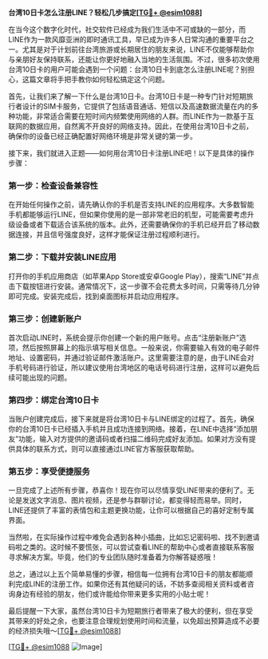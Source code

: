 **台湾10日卡怎么注册LINE？轻松几步搞定[[TG💪+ @esim1088](https://t.me/s/esim1088)]**

在当今这个数字化时代，社交软件已经成为我们生活中不可或缺的一部分，而LINE作为一款风靡亚洲的即时通讯工具，早已成为许多人日常沟通的重要平台之一。尤其是对于计划前往台湾旅游或长期居住的朋友来说，LINE不仅能够帮助你与亲朋好友保持联系，还能让你更好地融入当地的生活氛围。不过，很多初次使用台湾10日卡的用户可能会遇到一个问题：台湾10日卡到底怎么注册LINE呢？别担心，这篇文章将手把手教你如何轻松搞定这个问题。

首先，让我们来了解一下什么是台湾10日卡。台湾10日卡是一种专门针对短期旅行者设计的SIM卡服务，它提供了包括语音通话、短信以及高速数据流量在内的多种功能，非常适合需要在短时间内频繁使用网络的人群。而LINE作为一款基于互联网的数据应用，自然离不开良好的网络支持。因此，在使用台湾10日卡之前，确保你的设备已经正确配置好网络环境是非常关键的第一步。

接下来，我们就进入正题——如何用台湾10日卡注册LINE吧！以下是具体的操作步骤：

### 第一步：检查设备兼容性
在开始任何操作之前，请先确认你的手机是否支持LINE的应用程序。大多数智能手机都能够运行LINE，但如果你使用的是一部非常老旧的机型，可能需要考虑升级设备或者下载适合该系统的版本。此外，还需要确保你的手机已经开启了移动数据连接，并且信号强度良好，这样才能保证注册过程顺利进行。

### 第二步：下载并安装LINE应用
打开你的手机应用商店（如苹果App Store或安卓Google Play），搜索“LINE”并点击下载按钮进行安装。通常情况下，这一步骤不会花费太多时间，只需等待几分钟即可完成。安装完成后，找到桌面图标并启动应用程序。

### 第三步：创建新账户
首次启动LINE时，系统会提示你创建一个新的用户账号。点击“注册新账户”选项，然后按照屏幕上的指示填写相关信息。一般来说，你需要输入有效的电子邮件地址、设置密码，并通过验证邮件激活账户。这里需要注意的是，由于LINE会对手机号码进行验证，所以建议使用台湾地区的电话号码进行注册，这样可以避免后续可能出现的问题。

### 第四步：绑定台湾10日卡
当账户创建完成后，接下来就是将台湾10日卡与LINE绑定的过程了。首先，确保你的台湾10日卡已经插入手机并且成功连接到网络。接着，在LINE中选择“添加朋友”功能，输入对方提供的邀请码或者扫描二维码完成好友添加。如果对方没有提供具体的联系方式，则可以直接通过LINE官方客服获取帮助。

### 第五步：享受便捷服务
一旦完成了上述所有步骤，恭喜你！现在你可以尽情享受LINE带来的便利了。无论是发送文字消息、图片视频，还是参与群聊讨论，都变得轻而易举。同时，LINE还提供了丰富的表情包和主题更换功能，让你可以根据自己的喜好定制专属界面。

当然啦，在实际操作过程中难免会遇到各种小插曲，比如忘记密码啦、找不到邀请码啦之类的。这时候不要慌张，可以尝试查看LINE的帮助中心或者直接联系客服寻求解决方案。毕竟，他们的专业团队随时准备着为你解答疑惑哦！

总之，通过以上五个简单易懂的步骤，相信每一位拥有台湾10日卡的朋友都能顺利完成LINE的注册工作。如果你还有其他疑问的话，不妨多查阅相关资料或者咨询身边有经验的朋友，他们或许能给你带来更多实用的小贴士呢！

最后提醒一下大家，虽然台湾10日卡为短期旅行者带来了极大的便利，但在享受其带来的好处之余，也要注意合理规划使用时间和流量，以免超出预算造成不必要的经济损失哦～[[TG💪+ @esim1088](https://t.me/s/esim1088)]

[[TG💪+ @esim1088](https://t.me/s/esim1088) ![Image](https://i.postimg.cc/4NQfJmqS/Snipaste-2025-05-13-00-14-12.png)]